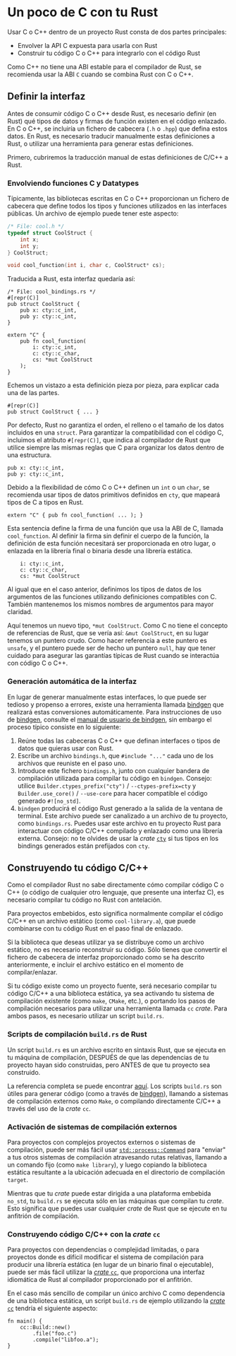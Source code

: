 # Un poco de C con tu Rust

Usar C o C++ dentro de un proyecto Rust consta de dos partes principales:

- Envolver la API C expuesta para usarla con Rust
- Construir tu código C o C++ para integrarlo con el código Rust

Como C++ no tiene una ABI estable para el compilador de Rust, se recomienda usar la ABI `C` cuando se combina Rust con C o C++.

## Definir la interfaz

Antes de consumir código C o C++ desde Rust, es necesario definir (en Rust) qué tipos de datos y firmas de función existen en el código enlazado. En C o C++, se incluiría un fichero de cabecera (`.h` o `.hpp`) que defina estos datos. En Rust, es necesario traducir manualmente estas definiciones a Rust, o utilizar una herramienta para generar estas definiciones.

Primero, cubriremos la traducción manual de estas definiciones de C/C++ a Rust.

### Envolviendo funciones C y Datatypes

Típicamente, las bibliotecas escritas en C o C++ proporcionan un fichero de cabecera que define todos los tipos y funciones utilizados en las interfaces públicas. Un archivo de ejemplo puede tener este aspecto:

```C
/* File: cool.h */
typedef struct CoolStruct {
    int x;
    int y;
} CoolStruct;

void cool_function(int i, char c, CoolStruct* cs);
```

Traducida a Rust, esta interfaz quedaría así:

```rust,ignore
/* File: cool_bindings.rs */
#[repr(C)]
pub struct CoolStruct {
    pub x: cty::c_int,
    pub y: cty::c_int,
}

extern "C" {
    pub fn cool_function(
        i: cty::c_int,
        c: cty::c_char,
        cs: *mut CoolStruct
    );
}
```

Echemos un vistazo a esta definición pieza por pieza, para explicar cada una de las partes.

```rust,ignore
#[repr(C)]
pub struct CoolStruct { ... }
```

Por defecto, Rust no garantiza el orden, el relleno o el tamaño de los datos incluidos en una `struct`. Para garantizar la compatibilidad con el código C, incluimos el atributo `#[repr(C)]`, que indica al compilador de Rust que utilice siempre las mismas reglas que C para organizar los datos dentro de una estructura.

```rust,ignore
pub x: cty::c_int,
pub y: cty::c_int,
```

Debido a la flexibilidad de cómo C o C++ definen un `int` o un `char`, se recomienda usar tipos de datos primitivos definidos en `cty`, que mapeará tipos de C a tipos en Rust.

```rust,ignore
extern "C" { pub fn cool_function( ... ); }
```

Esta sentencia define la firma de una función que usa la ABI de C, llamada `cool_function`. Al definir la firma sin definir el cuerpo de la función, la definición de esta función necesitará ser proporcionada en otro lugar, o enlazada en la librería final o binaria desde una librería estática.

```rust,ignore
    i: cty::c_int,
    c: cty::c_char,
    cs: *mut CoolStruct
```

Al igual que en el caso anterior, definimos los tipos de datos de los argumentos de las funciones utilizando definiciones compatibles con C. También mantenemos los mismos nombres de argumentos para mayor claridad.

Aquí tenemos un nuevo tipo, `*mut CoolStruct`. Como C no tiene el concepto de referencias de Rust, que se vería así: `&mut CoolStruct`, en su lugar tenemos un puntero crudo. Como hacer referencia a este puntero es `unsafe`, y el puntero puede ser de hecho un puntero `null`, hay que tener cuidado para asegurar las garantías típicas de Rust cuando se interactúa con código C o C++.

### Generación automática de la interfaz

En lugar de generar manualmente estas interfaces, lo que puede ser tedioso y propenso a errores, existe una herramienta llamada [bindgen] que realizará estas conversiones automáticamente. Para instrucciones de uso de [bindgen], consulte el [manual de usuario de bindgen], sin embargo el proceso típico consiste en lo siguiente:

1. Reúne todas las cabeceras C o C++ que definan interfaces o tipos de datos que quieras usar con Rust.
2. Escribe un archivo `bindings.h`, que `#include "..."` cada uno de los archivos que reuniste en el paso uno.
3. Introduce este fichero `bindings.h`, junto con cualquier bandera de compilación utilizada para compilar tu código en `bindgen`. Consejo: utilice `Builder.ctypes_prefix("cty")` / `--ctypes-prefix=cty` y `Builder.use_core()` / `--use-core` para hacer compatible el código generado `#![no_std]`.
4. `bindgen` producirá el código Rust generado a la salida de la ventana de terminal. Este archivo puede ser canalizado a un archivo de tu proyecto, como `bindings.rs`. Puedes usar este archivo en tu proyecto Rust para interactuar con código C/C++ compilado y enlazado como una librería externa. Consejo: no te olvides de usar la _crate_ [`cty`](https://crates.io/crates/cty) si tus tipos en los bindings generados están prefijados con `cty`.

[bindgen]: https://github.com/rust-lang/rust-bindgen
[manual de usuario de bindgen]: https://rust-lang.github.io/rust-bindgen/

## Construyendo tu código C/C++

Como el compilador Rust no sabe directamente cómo compilar código C o C++ (o código de cualquier otro lenguaje, que presente una interfaz C), es necesario compilar tu código no Rust con antelación.

Para proyectos embebidos, esto significa normalmente compilar el código C/C++ en un archivo estático (como `cool-library.a`), que puede combinarse con tu código Rust en el paso final de enlazado.

Si la biblioteca que deseas utilizar ya se distribuye como un archivo estático, no es necesario reconstruir su código. Sólo tienes que convertir el fichero de cabecera de interfaz proporcionado como se ha descrito anteriormente, e incluir el archivo estático en el momento de compilar/enlazar.

Si tu código existe como un proyecto fuente, será necesario compilar tu código C/C++ a una biblioteca estática, ya sea activando tu sistema de compilación existente (como `make`, `CMake`, etc.), o portando los pasos de compilación necesarios para utilizar una herramienta llamada `cc` _crate_. Para ambos pasos, es necesario utilizar un script `build.rs`.

### Scripts de compilación `build.rs` de Rust

Un script `build.rs` es un archivo escrito en sintaxis Rust, que se ejecuta en tu máquina de compilación, DESPUÉS de que las dependencias de tu proyecto hayan sido construidas, pero ANTES de que tu proyecto sea construido.

La referencia completa se puede encontrar [aquí](https://doc.rust-lang.org/cargo/reference/build-scripts.html). Los scripts `build.rs` son útiles para generar código (como a través de [bindgen]), llamando a sistemas de compilación externos como `Make`, o compilando directamente C/C++ a través del uso de la _crate_ `cc`.

### Activación de sistemas de compilación externos

Para proyectos con complejos proyectos externos o sistemas de compilación, puede ser más fácil usar [`std::process::Command`] para "enviar" a tus otros sistemas de compilación atravesando rutas relativas, llamando a un comando fijo (como `make library`), y luego copiando la biblioteca estática resultante a la ubicación adecuada en el directorio de compilación `target`.

Mientras que tu _crate_ puede estar dirigida a una plataforma embebida `no_std`, tu `build.rs` se ejecuta sólo en las máquinas que compilan tu _crate_. Esto significa que puedes usar cualquier _crate_ de Rust que se ejecute en tu anfitrión de compilación.

[`std::process::command`]: https://doc.rust-lang.org/std/process/struct.Command.html

### Construyendo código C/C++ con la _crate_ `cc`

Para proyectos con dependencias o complejidad limitadas, o para proyectos donde es difícil modificar el sistema de compilación para producir una librería estática (en lugar de un binario final o ejecutable), puede ser más fácil utilizar la [_crate_ `cc`], que proporciona una interfaz idiomática de Rust al compilador proporcionado por el anfitrión.

[_crate_ `cc`]: https://github.com/alexcrichton/cc-rs

En el caso más sencillo de compilar un único archivo C como dependencia de una biblioteca estática, un script `build.rs` de ejemplo utilizando la [_crate_ `cc`] tendría el siguiente aspecto:

```rust,ignore
fn main() {
    cc::Build::new()
        .file("foo.c")
        .compile("libfoo.a");
}
```
